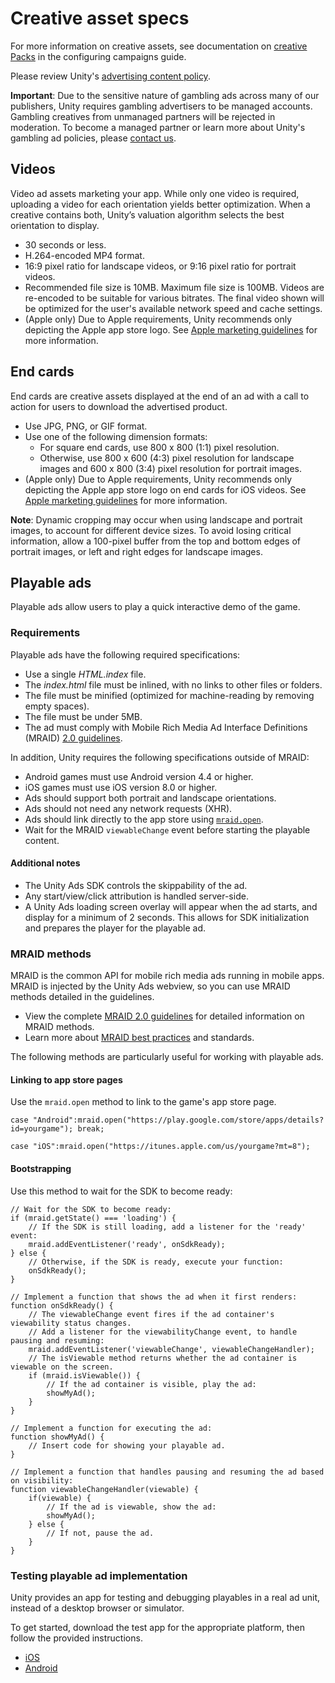# Creative asset specs
For more information on creative assets, see documentation on [creative Packs](AdvertisingCampaignsConfiguration.md#creative-packs) in the configuring campaigns guide. 

Please review Unity's [advertising content policy](https://unity3d.com/legal/advertising-content-policy). 

**Important**: Due to the sensitive nature of gambling ads across many of our publishers, Unity requires gambling advertisers to be managed accounts. Gambling creatives from unmanaged partners will be rejected in moderation. To become a managed partner or learn more about Unity's gambling ad policies, please [contact us](mailto:adops-support@unity3d.com). 

## Videos
Video ad assets marketing your app. While only one video is required, uploading a video for each orientation yields better optimization. When a creative contains both, Unity’s valuation algorithm selects the best orientation to display.

* 30 seconds or less.
* H.264-encoded MP4 format.
* 16:9 pixel ratio for landscape videos, or 9:16 pixel ratio for portrait videos.
* Recommended file size is 10MB. Maximum file size is 100MB. Videos are re-encoded to be suitable for various bitrates. The final video shown will be optimized for the user's available network speed and cache settings.
* (Apple only) Due to Apple requirements, Unity recommends only depicting the Apple app store logo. See [Apple marketing guidelines](https://developer.apple.com/app-store/marketing/guidelines/#badges) for more information.

## End cards
End cards are creative assets displayed at the end of an ad with a call to action for users to download the advertised product. 
 
* Use JPG, PNG, or GIF format.
* Use one of the following dimension formats: 
  * For square end cards, use 800 x 800 (1:1) pixel resolution.
  * Otherwise, use 800 x 600 (4:3) pixel resolution for landscape images and 600 x 800 (3:4) pixel resolution for portrait images.
* (Apple only) Due to Apple requirements, Unity recommends only depicting the Apple app store logo on end cards for iOS videos. See [Apple marketing guidelines](https://developer.apple.com/app-store/marketing/guidelines/#badges) for more information.

**Note**: Dynamic cropping may occur when using landscape and portrait images, to account for different device sizes. To avoid losing critical information, allow a 100-pixel buffer from the top and bottom edges of portrait images, or left and right edges for landscape images.

## Playable ads 
Playable ads allow users to play a quick interactive demo of the game. 

### Requirements
Playable ads have the following required specifications:

* Use a single *HTML.index* file.
* The *index.html* file must be inlined, with no links to other files or folders.
* The file must be minified (optimized for machine-reading by removing empty spaces). 
* The file must be under 5MB.
* The ad must comply with Mobile Rich Media Ad Interface Definitions (MRAID) [2.0 guidelines](https://www.iab.com/guidelines/mobile-rich-media-ad-interface-definitions-mraid/). 

In addition, Unity requires the following specifications outside of MRAID:

* Android games must use Android version 4.4 or higher.
* iOS games must use iOS version 8.0 or higher.
* Ads should support both portrait and landscape orientations. 
* Ads should not need any network requests (XHR).
* Ads should link directly to the app store using [`mraid.open`](#linking-to-app-store-pages). 
* Wait for the MRAID `viewableChange` event before starting the playable content.

#### Additional notes
* The Unity Ads SDK controls the skippability of the ad.
* Any start/view/click attribution is handled server-side.
* A Unity Ads loading screen overlay will appear when the ad starts, and display for a minimum of 2 seconds. This allows for SDK initialization and prepares the player for the playable ad.

### MRAID methods
MRAID is the common API for mobile rich media ads running in mobile apps. MRAID is injected by the Unity Ads webview, so you can use MRAID methods detailed in the guidelines.

* View the complete [MRAID 2.0 guidelines](https://www.iab.com/guidelines/mobile-rich-media-ad-interface-definitions-mraid/) for detailed information on MRAID methods.
* Learn more about [MRAID best practices](https://www.iab.com/guidelines/mobile-rich-media-ad-interface-definitions-mraid/) and standards. 

The following methods are particularly useful for working with playable ads.

#### Linking to app store pages
Use the `mraid.open` method to link to the game's app store page.

`case "Android":mraid.open("https://play.google.com/store/apps/details?id=yourgame"); break;` 

`case "iOS":mraid.open("https://itunes.apple.com/us/yourgame?mt=8");`

#### Bootstrapping
Use this method to wait for the SDK to become ready:

```
// Wait for the SDK to become ready: 
if (mraid.getState() === 'loading') {
	// If the SDK is still loading, add a listener for the 'ready' event:
    mraid.addEventListener('ready', onSdkReady); 
} else {
	// Otherwise, if the SDK is ready, execute your function:
    onSdkReady(); 
}

// Implement a function that shows the ad when it first renders:
function onSdkReady() {
    // The viewableChange event fires if the ad container's viewability status changes.
    // Add a listener for the viewabilityChange event, to handle pausing and resuming: 
    mraid.addEventListener('viewableChange', viewableChangeHandler);
    // The isViewable method returns whether the ad container is viewable on the screen.
    if (mraid.isViewable()) {
        // If the ad container is visible, play the ad:
        showMyAd(); 
    }
}

// Implement a function for executing the ad:
function showMyAd() {
    // Insert code for showing your playable ad. 
}

// Implement a function that handles pausing and resuming the ad based on visibility:
function viewableChangeHandler(viewable) {
    if(viewable) {
    	// If the ad is viewable, show the ad:
        showMyAd(); 
    } else {
        // If not, pause the ad.
    }
}
```

### Testing playable ad implementation
Unity provides an app for testing and debugging playables in a real ad unit, instead of a desktop browser or simulator.
					
To get started, download the test app for the appropriate platform, then follow the provided instructions.

* [iOS](https://apps.apple.com/us/app/ad-testing/id1463016906)
* [Android](https://play.google.com/store/apps/details?id=com.unity3d.auicreativetestapp)